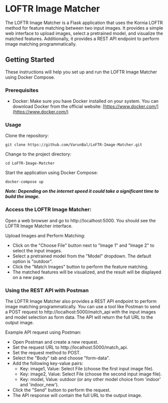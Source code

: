 # LOFTR Image Matcher

The LOFTR Image Matcher is a Flask application that uses the Kornia LOFTR method for feature matching between two input images. It provides a simple web interface to upload images, select a pretrained model, and visualize the matched features. Additionally, it provides a REST API endpoint to perform image matching programmatically.

## Getting Started

These instructions will help you set up and run the LOFTR Image Matcher using Docker Compose.

### Prerequisites

- Docker: Make sure you have Docker installed on your system. You can download Docker from the official website: [https://www.docker.com/](https://www.docker.com/)

### Usage

Clone the repository:

```
git clone https://github.com/VarunBal/LoFTR-Image-Matcher.git
```

Change to the project directory:
```
cd LoFTR-Image-Matcher
```

Start the application using Docker Compose:
```
docker-compose up
```
***Note: Depending on the internet speed it could take a significant time to build the image.***

### Access the LOFTR Image Matcher:

Open a web browser and go to http://localhost:5000. You should see the LOFTR Image Matcher interface.

Upload Images and Perform Matching:
- Click on the "Choose File" button next to "Image 1" and "Image 2" to select the input images.
- Select a pretrained model from the "Model" dropdown. The default option is "outdoor".
- Click the "Match Images" button to perform the feature matching.
- The matched features will be visualized, and the result will be displayed on a new page.

### Using the REST API with Postman

The LOFTR Image Matcher also provides a REST API endpoint to perform image matching programmatically. You can use a tool like Postman to send a POST request to http://localhost:5000/match_api with the input images and model selection as form data. The API will return the full URL to the output image.

Example API request using Postman:

- Open Postman and create a new request.
- Set the request URL to http://localhost:5000/match_api.
- Set the request method to POST.
- Select the "Body" tab and choose "form-data".
- Add the following key-value pairs:
  - Key: image1, Value: Select File (choose the first input image file).
  - Key: image2, Value: Select File (choose the second input image file).
  - Key: model, Value: outdoor (or any other model choice from 'indoor' and 'indoor_new').
- Click the "Send" button to perform the request.
- The API response will contain the full URL to the output image.